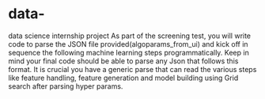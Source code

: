 # data-
data science internship project 
As part of the screening test, you will write code to parse the JSON file provided(algoparams_from_ui) and kick off in sequence the following machine learning steps programmatically. Keep in mind your final code should be able to parse any Json that follows this format. It is crucial you have a generic parse that can read the various steps like feature handling, feature generation and model building using Grid search after parsing hyper params.
